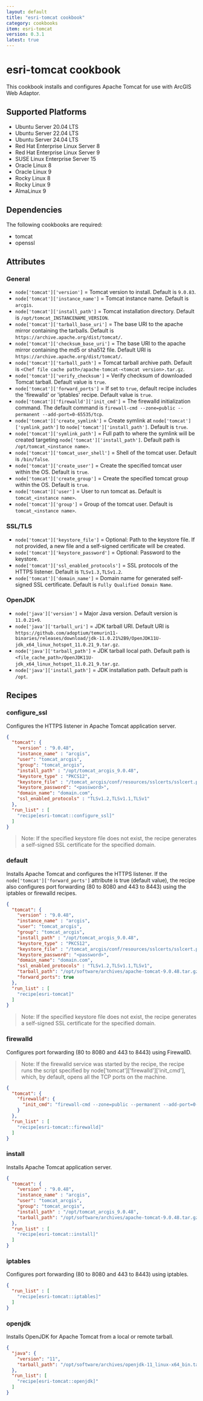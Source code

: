 ```yaml
---
layout: default
title: "esri-tomcat cookbook"
category: cookbooks
item: esri-tomcat
version: 0.3.1
latest: true
---
```


# esri-tomcat cookbook

This cookbook installs and configures Apache Tomcat for use with ArcGIS Web Adaptor.

## Supported Platforms

* Ubuntu Server 20.04 LTS
* Ubuntu Server 22.04 LTS
* Ubuntu Server 24.04 LTS
* Red Hat Enterprise Linux Server 8
* Red Hat Enterprise Linux Server 9
* SUSE Linux Enterprise Server 15
* Oracle Linux 8
* Oracle Linux 9
* Rocky Linux 8
* Rocky Linux 9
* AlmaLinux 9

## Dependencies

The following cookbooks are required:

* tomcat
* openssl

## Attributes

### General

* `node['tomcat']['version']` = Tomcat version to install. Default is `9.0.83`.
* `node['tomcat']['instance_name']` = Tomcat instance name. Default is `arcgis`.
* `node['tomcat']['install_path']` = Tomcat installation directory. Default is `/opt/tomcat_INSTANCENAME_VERSION`.
* `node['tomcat']['tarball_base_uri']` = The base URI to the apache mirror containing the tarballs. Default is `https://archive.apache.org/dist/tomcat/`.
* `node['tomcat']['checksum_base_uri']`  = The base URI to the apache mirror containing the md5 or sha512 file. Default URI is `https://archive.apache.org/dist/tomcat/`.
* `node['tomcat']['tarball_path']` = Tomcat tarball archive path. Default is `<Chef file cache path>/apache-tomcat-<tomcat version>.tar.gz`.
* `node['tomcat']['verify_checksum']` = Verify checksum of downloaded Tomcat tarball. Default value is `true`.
* `node['tomcat']['forward_ports']` = If set to `true`, default recipe includes the 'firewalld' or 'iptables' recipe. Default value is `true`.
* `node['tomcat']['firewalld']['init_cmd']` = The firewalld initialization command. The default command is `firewall-cmd --zone=public --permanent --add-port=0-65535/tcp`.
* `node['tomcat']['create_symlink']` = Create symlink at `node['tomcat']['symlink_path']` to `node['tomcat']['install_path']`. Default is `true`.
* `node['tomcat']['symlink_path']` = Full path to where the symlink will be created targeting `node['tomcat']['install_path']`. Default path is `/opt/tomcat_<instance name>`.
* `node['tomcat']['tomcat_user_shell']` = Shell of the tomcat user. Default is `/bin/false`.
* `node['tomcat']['create_user']` = Create the specified tomcat user within the OS. Default is `true`.
* `node['tomcat']['create_group']` = Create the specified tomcat group within the OS. Default is `true`.
* `node['tomcat']['user']` = User to run tomcat as. Default is `tomcat_<instance name>`.
* `node['tomcat']['group']` = Group of the tomcat user. Default is `tomcat_<instance name>`.

### SSL/TLS

* `node['tomcat']['keystore_file']` = Optional: Path to the keystore file. If not provided, a new file and a self-signed certificate will be created.
* `node['tomcat']['keystore_password']` = Optional: Password to the keystore.
* `node['tomcat']['ssl_enabled_protocols']` = SSL protocols of the HTTPS listener. Default is `TLSv1.3,TLSv1.2`.
* `node['tomcat']['domain_name']` = Domain name for generated self-signed SSL certificate. Default is `Fully Qualified Domain Name`.

### OpenJDK

* `node['java']['version']` = Major Java version. Default version is `11.0.21+9`.
* `node['java']['tarball_uri']` = JDK tarball URI. Default URI is `https://github.com/adoptium/temurin11-binaries/releases/download/jdk-11.0.21%2B9/OpenJDK11U-jdk_x64_linux_hotspot_11.0.21_9.tar.gz`.
* `node['java']['tarball_path']` = JDK tarball local path. Default path is `<file_cache_path>/OpenJDK11U-jdk_x64_linux_hotspot_11.0.21_9.tar.gz`.
* `node['java']['install_path']` = JDK installation path. Default path is `/opt`.

## Recipes

### configure_ssl

Configures the HTTPS listener in Apache Tomcat application server.

```JSON
{
  "tomcat": {
    "version" : "9.0.48",
    "instance_name" : "arcgis",
    "user": "tomcat_arcgis",
    "group": "tomcat_arcgis",
    "install_path" : "/opt/tomcat_arcgis_9.0.48",
    "keystore_type" : "PKCS12",
    "keystore_file" : "/tomcat_arcgis/conf/resources/sslcerts/sslcert.pfx",
    "keystore_password": "<password>",
    "domain_name": "domain.com",
    "ssl_enabled_protocols" : "TLSv1.2,TLSv1.1,TLSv1"
  },
  "run_list" : [
    "recipe[esri-tomcat::configure_ssl]"
  ]
}
```

> Note: If the specified keystore file does not exist, the recipe generates a self-signed SSL certificate for the specified domain.

### default

Installs Apache Tomcat and configures the HTTPS listener. If the `node['tomcat']['forward_ports']` attribute is true (default value), the recipe also configures port forwarding (80 to 8080 and 443 to 8443) using the iptables or firewalld recipes.

```JSON
{
  "tomcat": {
    "version" : "9.0.48",
    "instance_name" : "arcgis",
    "user": "tomcat_arcgis",
    "group": "tomcat_arcgis",
    "install_path" : "/opt/tomcat_arcgis_9.0.48",
    "keystore_type" : "PKCS12",
    "keystore_file" : "/tomcat_arcgis/conf/resources/sslcerts/sslcert.pfx",
    "keystore_password": "<password>",
    "domain_name": "domain.com",
    "ssl_enabled_protocols" : "TLSv1.2,TLSv1.1,TLSv1",
    "tarball_path": "/opt/software/archives/apache-tomcat-9.0.48.tar.gz",
    "forward_ports": true
  },
  "run_list" : [
    "recipe[esri-tomcat]"
  ]
}
```

> Note: If the specified keystore file does not exist, the recipe generates a self-signed SSL certificate for the specified domain.

### firewalld

Configures port forwarding (80 to 8080 and 443 to 8443) using FirewallD.

> Note: If the firewalld service was started by the recipe, the recipe runs the script specified by node['tomcat']['firewalld']['init_cmd'], which, by default, opens all the TCP ports on the machine.

```JSON
{
  "tomcat": {
    "firewalld": {
      "init_cmd": "firewall-cmd --zone=public --permanent --add-port=0-65535/tcp"
    }
  },
  "run_list" : [
    "recipe[esri-tomcat::firewalld]"
  ]
}
```

### install

Installs Apache Tomcat application server.

```JSON
{
  "tomcat": {
    "version" : "9.0.48",
    "instance_name" : "arcgis",
    "user": "tomcat_arcgis",
    "group": "tomcat_arcgis",
    "install_path" : "/opt/tomcat_arcgis_9.0.48",
    "tarball_path": "/opt/software/archives/apache-tomcat-9.0.48.tar.gz"
  },
  "run_list" : [
    "recipe[esri-tomcat::install]"
  ]
}
```

### iptables

Configures port forwarding (80 to 8080 and 443 to 8443) using iptables.

```JSON
{
  "run_list" : [
    "recipe[esri-tomcat::iptables]"
  ]
}
```

### openjdk

Installs OpenJDK for Apache Tomcat from a local or remote tarball.

```JSON
{
  "java": {
    "version": "11",
    "tarball_path": "/opt/software/archives/openjdk-11_linux-x64_bin.tar.gz"
  },
  "run_list": [
    "recipe[esri-tomcat::openjdk]"
  ]
}
```
